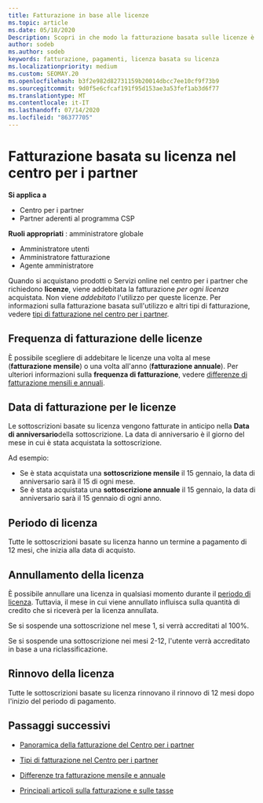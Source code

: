 ```yaml
---
title: Fatturazione in base alle licenze
ms.topic: article
ms.date: 05/18/2020
Description: Scopri in che modo la fatturazione basata sulle licenze è diversa dalla fatturazione basata sull'utilizzo nel centro per i partner, incluso il modo in cui vengono fatturate le licenze (non in base all'utilizzo delle licenze).
author: sodeb
ms.author: sodeb
keywords: fatturazione, pagamenti, licenza basata su licenza
ms.localizationpriority: medium
ms.custom: SEOMAY.20
ms.openlocfilehash: b3f2e982d82731159b20014dbcc7ee10cf9f73b9
ms.sourcegitcommit: 9d0f5e6cfcaf191f95d153ae3a53fef1ab3d6f77
ms.translationtype: MT
ms.contentlocale: it-IT
ms.lasthandoff: 07/14/2020
ms.locfileid: "86377705"
---
```

# <a name="license-based-billing-in-partner-center"></a>Fatturazione basata su licenza nel centro per i partner

**Si applica a**

- Centro per i partner
- Partner aderenti al programma CSP

**Ruoli appropriati** : amministratore globale
- Amministratore utenti
- Amministratore fatturazione
- Agente amministratore

Quando si acquistano prodotti o Servizi online nel centro per i partner che richiedono **licenze**, viene addebitata la fatturazione *per ogni licenza* acquistata. Non viene *addebitato* l'utilizzo per queste licenze. Per informazioni sulla fatturazione basata sull'utilizzo e altri tipi di fatturazione, vedere [tipi di fatturazione nel centro per i partner](billing-different-types.md).

## <a name="license-billing-frequency"></a>Frequenza di fatturazione delle licenze

È possibile scegliere di addebitare le licenze una volta al mese (**fatturazione mensile**) o una volta all'anno (**fatturazione annuale**). Per ulteriori informazioni sulla **frequenza di fatturazione**, vedere [differenze di fatturazione mensili e annuali](billing-annual-monthly.md).

## <a name="billing-date-for-licenses"></a>Data di fatturazione per le licenze

Le sottoscrizioni basate su licenza vengono fatturate in anticipo nella **Data di anniversario**della sottoscrizione. La data di anniversario è il giorno del mese in cui è stata acquistata la sottoscrizione.

Ad esempio:

- Se è stata acquistata una **sottoscrizione mensile** il 15 gennaio, la data di anniversario sarà il 15 di ogni mese.
- Se è stata acquistata una **sottoscrizione annuale** il 15 gennaio, la data di anniversario sarà il 15 gennaio di ogni anno.

## <a name="license-term"></a>Periodo di licenza

Tutte le sottoscrizioni basate su licenza hanno un termine a pagamento di 12 mesi, che inizia alla data di acquisto.

## <a name="license-cancellation"></a>Annullamento della licenza

È possibile annullare una licenza in qualsiasi momento durante il [periodo di licenza](#license-term). Tuttavia, il mese in cui viene annullato influisca sulla quantità di credito che si riceverà per la licenza annullata.

Se si sospende una sottoscrizione nel mese 1, si verrà accreditati al 100%.

Se si sospende una sottoscrizione nei mesi 2-12, l'utente verrà accreditato in base a una riclassificazione.

## <a name="license-renewal"></a>Rinnovo della licenza

Tutte le sottoscrizioni basate su licenza rinnovano il rinnovo di 12 mesi dopo l'inizio del periodo di pagamento.

## <a name="next-steps"></a>Passaggi successivi

- [Panoramica della fatturazione del Centro per i partner](billing-basics.md)

- [Tipi di fatturazione nel Centro per i partner](billing-different-types.md)

- [Differenze tra fatturazione mensile e annuale](billing-annual-monthly.md)

- [Principali articoli sulla fatturazione e sulle tasse](billing.md)
